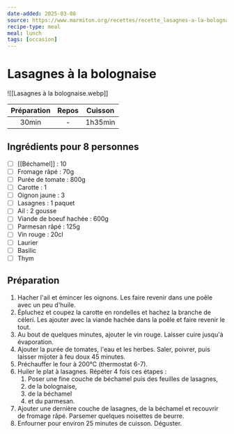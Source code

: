 ```yaml
---
date-added: 2025-03-08
source: https://www.marmiton.org/recettes/recette_lasagnes-a-la-bolognaise_18215.aspx
recipe-type: meal
meal: lunch
tags: [occasion]
---
```


# Lasagnes à la bolognaise

![[Lasagnes à la bolognaise.webp]]

| Préparation | Repos | Cuisson |
|:-----------:|:-----:|:-------:|
|    30min    |   -   | 1h35min |

## Ingrédients pour 8 personnes

- [ ] [[Béchamel]] : 10
- [ ] Fromage râpé : 70g
- [ ] Purée de tomate : 800g
- [ ] Carotte : 1
- [ ] Oignon jaune : 3
- [ ] Lasagnes : 1 paquet
- [ ] Ail : 2 gousse
- [ ] Viande de boeuf hachée : 600g
- [ ] Parmesan râpé : 125g
- [ ] Vin rouge : 20cl
- [ ] Laurier
- [ ] Basilic
- [ ] Thym

## Préparation

1. Hacher l'ail et émincer les oignons. Les faire revenir dans une poêle avec un peu d'huile.
2. Épluchez et coupez la carotte en rondelles et hachez la branche de céleri. Les ajouter avec la viande hachée dans la poêle et faire revenir le tout.
3. Au bout de quelques minutes, ajouter le vin rouge. Laisser cuire jusqu'à évaporation.
4. Ajouter la purée de tomates, l'eau et les herbes. Saler, poivrer, puis laisser mijoter à feu doux 45 minutes.
5. Préchauffer le four à 200°C (thermostat 6-7).
6. Huiler le plat à lasagnes. Répéter 4 fois ces étapes :
    1. Poser une fine couche de béchamel puis des feuilles de lasagnes,
    2. de la bolognaise,
    3. de la béchamel
    4. et du parmesan.
7. Ajouter une dernière couche de lasagnes, de la béchamel et recouvrir de fromage râpé. Parsemer quelques noisettes de beurre.
8. Enfourner pour environ 25 minutes de cuisson. Déguster.
